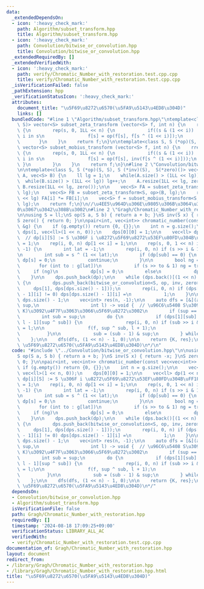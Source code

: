 ```yaml
---
data:
  _extendedDependsOn:
  - icon: ':heavy_check_mark:'
    path: Algorithm/subset_transform.hpp
    title: Algorithm/subset_transform.hpp
  - icon: ':heavy_check_mark:'
    path: Convolution/bitwise_or_convolution.hpp
    title: Convolution/bitwise_or_convolution.hpp
  _extendedRequiredBy: []
  _extendedVerifiedWith:
  - icon: ':heavy_check_mark:'
    path: verify/Chromatic_Number_with_restoration.test.cpp.cpp
    title: verify/Chromatic_Number_with_restoration.test.cpp.cpp
  _isVerificationFailed: false
  _pathExtension: hpp
  _verificationStatusIcon: ':heavy_check_mark:'
  attributes:
    document_title: "\u5F69\u8272\u6570(\u5FA9\u5143\u4ED8\u304D)"
    links: []
  bundledCode: "#line 1 \"Algorithm/subset_transform.hpp\"\ntemplate<class S, S (*op)(S,\
    \ S)> vector<S> subset_zeta_transform (vector<S> f, int n) {\n    rep(i, 0, n)\
    \ {\n        rep(s, 0, 1LL << n) {\n            if((s & (1 << i)) != 0) { // if\
    \ i in s\n                f[s] = op(f[s], f[s ^ (1 << i)]);\n            }\n \
    \       }\n    }\n    return f;\n}\n\ntemplate<class S, S (*op)(S, S), S (*inv)(S)>\
    \ vector<S> subset_mobius_transform (vector<S> f, int n) {\n    rrep(i, 0, n)\
    \ {\n        rep(s, 0, 1LL << n) {\n            if((s & (1 << i)) != 0) { // if\
    \ i in s\n                f[s] = op(f[s], inv(f[s ^ (1 << i)]));\n           \
    \ }\n        }\n    }\n    return f;\n}\n#line 2 \"Convolution/bitwise_or_convolution.hpp\"\
    \n\ntemplate<class S, S (*op)(S, S), S (*inv)(S),  S(*zero)()> vec<S> bitwise_or_convolution(vec<S>\
    \ A, vec<S> B) {\n    ll lg = 1;\n    while(A.size() > (1LL << lg)) lg++;\n  \
    \  while(B.size() > (1LL << lg)) lg++;\n    A.resize(1LL << lg, zero());\n   \
    \ B.resize(1LL << lg, zero());\n\n    vec<S> FA = subset_zeta_transform<S, op>(A,\
    \ lg);\n    vec<S> FB = subset_zeta_transform<S, op>(B, lg);\n    rep(i, 0, 1\
    \ << lg) FA[i] *= FB[i];\n    vec<S> f = subset_mobius_transform<S, op, inv>(FA,\
    \ lg);\n    return f;\n}\n//\u4EE5\u964D\u306E\u9805\u306B\u3064\u3044\u3066\u3001\
    0\u3067\u3042\u308B\u3002\n#line 2 \"Gragh/Chromatic_Number_with_restoration.hpp\"\
    \n\nusing S = ll;\nS op(S a, S b) { return a + b; }\nS inv(S x) { return -x; }\n\
    S zero() { return 0; }\n\npair<int, vec<int>> chromatic_number(const vec<vec<int>>\
    \ &g) {\n    if (g.empty()) return {0, {}};\n    int n = g.size();\n\n    vec<vec<ll>>\
    \ dps(1, vec<ll>(1 << n, 0));\n    dps[0][0] = 1;\n\n    vec<ll> dp(1 << n, -1);\
    \  // dp[i][S] := S \u306F i \u8272\u5F69\u8272\u53EF\u80FD\u304B\uFF1F\n    dp[0]\
    \ = 1;\n    rep(i, 0, n) dp[1 << i] = 1;\n\n    rep(s, 0, 1 << n) if (dp[s] ==\
    \ -1) {\n        int lat = -1;\n        rep(i, 0, n) if (s >> i & 1) lat = i;\n\
    \n        int sub = s ^ (1 << lat);\n        if (dp[sub] == 0) {\n           \
    \ dp[s] = 0;\n            continue;\n        }\n\n        bool ng = false;\n \
    \       for (int to : g[lat])\n            if (s >> to & 1) ng = true;\n\n   \
    \     if (ng)\n            dp[s] = 0;\n        else\n            dp[s] = 1;\n\
    \    }\n\n    dps.push_back(dp);\n\n    while (dps.back()[(1 << n) - 1] == 0)\
    \ {\n        dps.push_back(bitwise_or_convolution<S, op, inv, zero>(\n       \
    \     dps[1], dps[dps.size() - 1]));\n        rep(i, 0, n) if (dps[dps.size()\
    \ - 1][i] != 0) dps[dps.size() - 1][i] =\n            1;\n    }\n\n    int K =\
    \ dps.size() - 1;\n    vec<int> res(n, -1);\n\n    auto dfs = [&](auto f, int\
    \ sup,\n                   int l) -> void {  // \u96C6\u5408 S\u3092\u3001 [l,\
    \ K)\u3092\u4F7F\u3063\u3066\u5F69\u8272\u3002\n        if (sup == 0) return;\n\
    \        int sub = sup;\n        do {\n            if (dps[1][sub] && dps[K -\
    \ l - 1][sup ^ sub]) {\n                rep(i, 0, n) if (sub >> i & 1) res[i]\
    \ = l;\n\n                f(f, sup ^ sub, l + 1);\n                break;\n  \
    \          }\n\n            sub = (sub - 1) & sup;\n        } while (sub != sup);\n\
    \    };\n\n    dfs(dfs, (1 << n) - 1, 0);\n\n    return {K, res};\n}\n/*\n@brief\
    \ \u5F69\u8272\u6570(\u5FA9\u5143\u4ED8\u304D)\n*/\n"
  code: "#include \"../Convolution/bitwise_or_convolution.hpp\"\n\nusing S = ll;\n\
    S op(S a, S b) { return a + b; }\nS inv(S x) { return -x; }\nS zero() { return\
    \ 0; }\n\npair<int, vec<int>> chromatic_number(const vec<vec<int>> &g) {\n   \
    \ if (g.empty()) return {0, {}};\n    int n = g.size();\n\n    vec<vec<ll>> dps(1,\
    \ vec<ll>(1 << n, 0));\n    dps[0][0] = 1;\n\n    vec<ll> dp(1 << n, -1);  //\
    \ dp[i][S] := S \u306F i \u8272\u5F69\u8272\u53EF\u80FD\u304B\uFF1F\n    dp[0]\
    \ = 1;\n    rep(i, 0, n) dp[1 << i] = 1;\n\n    rep(s, 0, 1 << n) if (dp[s] ==\
    \ -1) {\n        int lat = -1;\n        rep(i, 0, n) if (s >> i & 1) lat = i;\n\
    \n        int sub = s ^ (1 << lat);\n        if (dp[sub] == 0) {\n           \
    \ dp[s] = 0;\n            continue;\n        }\n\n        bool ng = false;\n \
    \       for (int to : g[lat])\n            if (s >> to & 1) ng = true;\n\n   \
    \     if (ng)\n            dp[s] = 0;\n        else\n            dp[s] = 1;\n\
    \    }\n\n    dps.push_back(dp);\n\n    while (dps.back()[(1 << n) - 1] == 0)\
    \ {\n        dps.push_back(bitwise_or_convolution<S, op, inv, zero>(\n       \
    \     dps[1], dps[dps.size() - 1]));\n        rep(i, 0, n) if (dps[dps.size()\
    \ - 1][i] != 0) dps[dps.size() - 1][i] =\n            1;\n    }\n\n    int K =\
    \ dps.size() - 1;\n    vec<int> res(n, -1);\n\n    auto dfs = [&](auto f, int\
    \ sup,\n                   int l) -> void {  // \u96C6\u5408 S\u3092\u3001 [l,\
    \ K)\u3092\u4F7F\u3063\u3066\u5F69\u8272\u3002\n        if (sup == 0) return;\n\
    \        int sub = sup;\n        do {\n            if (dps[1][sub] && dps[K -\
    \ l - 1][sup ^ sub]) {\n                rep(i, 0, n) if (sub >> i & 1) res[i]\
    \ = l;\n\n                f(f, sup ^ sub, l + 1);\n                break;\n  \
    \          }\n\n            sub = (sub - 1) & sup;\n        } while (sub != sup);\n\
    \    };\n\n    dfs(dfs, (1 << n) - 1, 0);\n\n    return {K, res};\n}\n/*\n@brief\
    \ \u5F69\u8272\u6570(\u5FA9\u5143\u4ED8\u304D)\n*/"
  dependsOn:
  - Convolution/bitwise_or_convolution.hpp
  - Algorithm/subset_transform.hpp
  isVerificationFile: false
  path: Gragh/Chromatic_Number_with_restoration.hpp
  requiredBy: []
  timestamp: '2024-08-18 17:09:25+09:00'
  verificationStatus: LIBRARY_ALL_AC
  verifiedWith:
  - verify/Chromatic_Number_with_restoration.test.cpp.cpp
documentation_of: Gragh/Chromatic_Number_with_restoration.hpp
layout: document
redirect_from:
- /library/Gragh/Chromatic_Number_with_restoration.hpp
- /library/Gragh/Chromatic_Number_with_restoration.hpp.html
title: "\u5F69\u8272\u6570(\u5FA9\u5143\u4ED8\u304D)"
---
```

